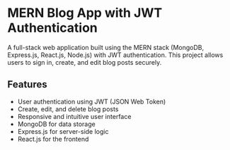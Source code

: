 # MERN Blog App with JWT Authentication

A full-stack web application built using the MERN stack (MongoDB, Express.js, React.js, Node.js) with JWT authentication. This project allows users to sign in, create, and edit blog posts securely.

## Features

- User authentication using JWT (JSON Web Token)
- Create, edit, and delete blog posts
- Responsive and intuitive user interface
- MongoDB for data storage
- Express.js for server-side logic
- React.js for the frontend
